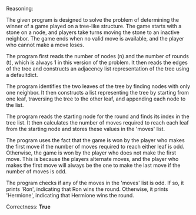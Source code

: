 Reasoning:

The given program is designed to solve the problem of determining the winner of a game played on a tree-like structure. The game starts with a stone on a node, and players take turns moving the stone to an inactive neighbor. The game ends when no valid move is available, and the player who cannot make a move loses.

The program first reads the number of nodes (n) and the number of rounds (t), which is always 1 in this version of the problem. It then reads the edges of the tree and constructs an adjacency list representation of the tree using a defaultdict.

The program identifies the two leaves of the tree by finding nodes with only one neighbor. It then constructs a list representing the tree by starting from one leaf, traversing the tree to the other leaf, and appending each node to the list.

The program reads the starting node for the round and finds its index in the tree list. It then calculates the number of moves required to reach each leaf from the starting node and stores these values in the 'moves' list.

The program uses the fact that the game is won by the player who makes the first move if the number of moves required to reach either leaf is odd. Otherwise, the game is won by the player who does not make the first move. This is because the players alternate moves, and the player who makes the first move will always be the one to make the last move if the number of moves is odd.

The program checks if any of the moves in the 'moves' list is odd. If so, it prints 'Ron', indicating that Ron wins the round. Otherwise, it prints 'Hermione', indicating that Hermione wins the round.

Correctness: **True**
